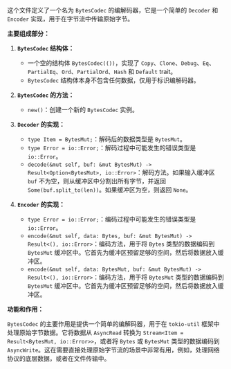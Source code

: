 这个文件定义了一个名为 `BytesCodec` 的编解码器，它是一个简单的 `Decoder` 和 `Encoder` 实现，用于在字节流中传输原始字节。

**主要组成部分：**

1.  **`BytesCodec` 结构体：**
    *   一个空的结构体 `BytesCodec(())`，实现了 `Copy`、`Clone`、`Debug`、`Eq`、`PartialEq`、`Ord`、`PartialOrd`、`Hash` 和 `Default` trait。
    *   `BytesCodec` 结构体本身不包含任何数据，仅用于标识编解码器。

2.  **`BytesCodec` 的方法：**
    *   `new()`：创建一个新的 `BytesCodec` 实例。

3.  **`Decoder` 的实现：**
    *   `type Item = BytesMut;`：解码后的数据类型是 `BytesMut`。
    *   `type Error = io::Error;`：解码过程中可能发生的错误类型是 `io::Error`。
    *   `decode(&mut self, buf: &mut BytesMut) -> Result<Option<BytesMut>, io::Error>`：解码方法。如果输入缓冲区 `buf` 不为空，则从缓冲区中分割出所有字节，并返回 `Some(buf.split_to(len))`。如果缓冲区为空，则返回 `None`。

4.  **`Encoder` 的实现：**
    *   `type Error = io::Error;`：编码过程中可能发生的错误类型是 `io::Error`。
    *   `encode(&mut self, data: Bytes, buf: &mut BytesMut) -> Result<(), io::Error>`：编码方法，用于将 `Bytes` 类型的数据编码到 `BytesMut` 缓冲区中。它首先为缓冲区预留足够的空间，然后将数据放入缓冲区。
    *   `encode(&mut self, data: BytesMut, buf: &mut BytesMut) -> Result<(), io::Error>`：编码方法，用于将 `BytesMut` 类型的数据编码到 `BytesMut` 缓冲区中。它首先为缓冲区预留足够的空间，然后将数据放入缓冲区。

**功能和作用：**

`BytesCodec` 的主要作用是提供一个简单的编解码器，用于在 `tokio-util` 框架中处理原始字节数据。它将数据从 `AsyncRead` 转换为 `Stream<Item = Result<BytesMut, io::Error>>`，或者将 `Bytes` 或 `BytesMut` 类型的数据编码到 `AsyncWrite`。这在需要直接处理原始字节流的场景中非常有用，例如，处理网络协议的底层数据，或者在文件传输中。
